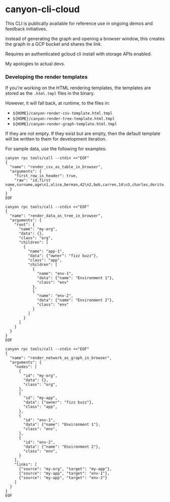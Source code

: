 # canyon-cli-cloud

This CLI is publically available for reference use in ongoing demos and feedback initiatives.

Instead of generating the graph and opening a browser window, this creates the graph in a GCP bucket and shares the link.

Requires an authenticated gcloud cli install with storage APIs enabled.

My apologies to actual devs.

### Developing the render templates

If you're working on the HTML rendering templates, the templates are stored as the `.html.tmpl` files in the binary.

However, it will fall back, at runtime, to the files in:

- `${HOME}/canyon-render-csv-template.html.tmpl`
- `${HOME}/canyon-render-tree-template.html.tmpl`
- `${HOME}/canyon-render-graph-template.html.tmpl`

If they are not empty. If they exist but are empty, then the default template will be written to them for development iteration.

For sample data, use the following for examples:

```
canyon rpc tools/call --stdin <<"EOF"
{
  "name": "render_csv_as_table_in_browser",
  "arguments": {
    "first_row_is_header": true,
    "raw": "id,first name,surname,age\n1,alice,berman,42\n2,bob,carren,14\n3,charles,dorito,21\n4,daphney,errol,5"
  }
}
EOF

canyon rpc tools/call --stdin <<"EOF"
{
  "name": "render_data_as_tree_in_browser",
  "arguments": {
    "root": {
      "name": "my-org",
      "data": {},
      "class": "org",
      "children": [
        {
          "name": "app-1",
          "data": {"owner": "fizz buzz"},
          "class": "app",
          "children": [
            {
              "name": "env-1",
              "data": {"name": "Environment 1"},
              "class": "env"
            },
            {
              "name": "env-2",
              "data": {"name": "Environment 2"},
              "class": "env"
            }
          ]
        }
      ]
    }
  }
}
EOF

canyon rpc tools/call --stdin <<"EOF"
{
  "name": "render_network_as_graph_in_browser",
  "arguments": {
    "nodes": [
      {
        "id": "my-org",
        "data": {},
        "class": "org",
      },
      {
        "id": "my-app",
        "data": {"owner": "fizz buzz"},
        "class": "app",
      },
      {
        "id": "env-1",
        "data": {"name": "Environment 1"},
        "class": "env",
      },
      {
        "id": "env-2",
        "data": {"name": "Environment 2"},
        "class": "env",
      }
    ],
    "links": [
      {"source": "my-org", "target": "my-app"},
      {"source": "my-app", "target": "env-1"},
      {"source": "my-app", "target": "env-2"}
    ]
  }
}
EOF
```
